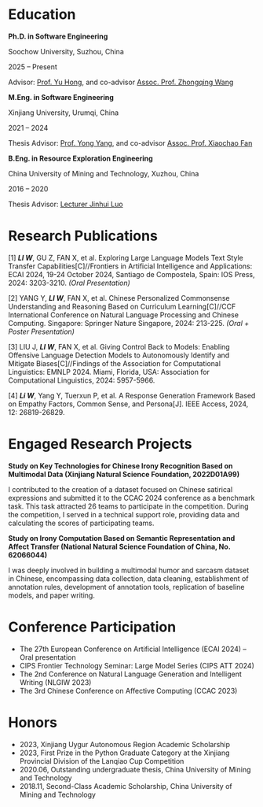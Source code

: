# Education

**Ph.D. in Software Engineering**

Soochow University, Suzhou, China

2025 – Present

Advisor: [Prof. Yu Hong](https://scst.suda.edu.cn/0c/f9/c11250a527609/page.htm), and co-advisor [Assoc. Prof. Zhongqing Wang](https://wangzqsuda.github.io)

**M.Eng. in Software Engineering**

Xinjiang University, Urumqi, China

2021 – 2024

Thesis Advisor: [Prof. Yong Yang](https://https-ss-xju-edu-cn-443.webvpn1.xju.edu.cn/info/1110/2749.htm), and co-advisor [Assoc. Prof. Xiaochao Fan](https://cs.xjnu.edu.cn/info/1051/1201.htm)

**B.Eng. in Resource Exploration Engineering**

China University of Mining and Technology, Xuzhou, China

2016 – 2020

Thesis Advisor: [Lecturer Jinhui Luo](http://yjsxt.cumt.edu.cn/Gwork/Teacher/TeacherInfo.aspx?EID=LaosoqV95obmnlYKxJuIB11yGhLzQzmZ)

# Research Publications

[1] ***LI W***, GU Z, FAN X, et al. Exploring Large Language Models Text Style Transfer Capabilities[C]//Frontiers in Artificial Intelligence and Applications: ECAI 2024, 19-24 October 2024, Santiago de Compostela, Spain: IOS Press, 2024: 3203-3210. *(Oral Presentation)*

[2] YANG Y, ***LI W***, FAN X, et al. Chinese Personalized Commonsense Understanding and Reasoning Based on Curriculum Learning[C]//CCF International Conference on Natural Language Processing and Chinese Computing. Singapore: Springer Nature Singapore, 2024: 213-225. *(Oral + Poster Presentation)*

[3] LIU J, ***LI W***, FAN X, et al. Giving Control Back to Models: Enabling Offensive Language Detection Models to Autonomously Identify and Mitigate Biases[C]//Findings of the Association for Computational Linguistics: EMNLP 2024. Miami, Florida, USA: Association for Computational Linguistics, 2024: 5957-5966.

[4] ***Li W***, Yang Y, Tuerxun P, et al. A Response Generation Framework Based on Empathy Factors, Common Sense, and Persona[J]. IEEE Access, 2024, 12: 26819-26829.

# Engaged Research Projects

**Study on Key Technologies for Chinese Irony Recognition Based on Multimodal Data (Xinjiang Natural Science Foundation, 2022D01A99)**

I contributed to the creation of a dataset focused on Chinese satirical expressions and submitted it to the CCAC 2024 conference as a benchmark task. This task attracted 26 teams to participate in the competition. During the competition, I served in a technical support role, providing data and calculating the scores of participating teams.

**Study on Irony Computation Based on Semantic Representation and Affect Transfer (National Natural Science Foundation of China, No. 62066044)**

I was deeply involved in building a multimodal humor and sarcasm dataset in Chinese, encompassing data collection, data cleaning, establishment of annotation rules, development of annotation tools, replication of baseline models, and paper writing.

# Conference Participation
- The 27th European Conference on Artificial Intelligence (ECAI 2024) – Oral presentation
- CIPS Frontier Technology Seminar: Large Model Series (CIPS ATT 2024)
- The 2nd Conference on Natural Language Generation and Intelligent Writing (NLGIW 2023)
- The 3rd Chinese Conference on Affective Computing (CCAC 2023)

# Honors

- 2023, Xinjiang Uygur Autonomous Region Academic Scholarship
- 2023, First Prize in the Python Graduate Category at the Xinjiang Provincial Division of the Lanqiao Cup Competition
- 2020.06, Outstanding undergraduate thesis, China University of Mining and Technology
- 2018.11, Second-Class Academic Scholarship, China University of Mining and Technology
